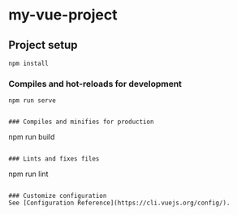# my-vue-project

## Project setup
```
npm install
```

### Compiles and hot-reloads for development
```
npm run serve


### Compiles and minifies for production
```

npm run build
```

### Lints and fixes files
```
npm run lint
```

### Customize configuration
See [Configuration Reference](https://cli.vuejs.org/config/).

